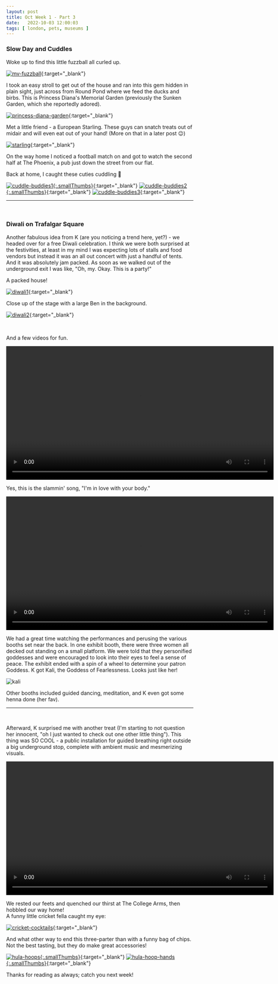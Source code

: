 ```yaml
---
layout: post
title: Oct Week 1 - Part 3
date:   2022-10-03 12:00:03
tags: [ london, pets, museums ]
---
```



### Slow Day and Cuddles

Woke up to find this little fuzzball all curled up.

[![mv-fuzzball][mv-fuzzball_image_resized]][mv-fuzzball_image]{:target="_blank"}

I took an easy stroll to get out of the house and ran into this gem hidden in plain sight, just across from Round Pond where we feed the ducks and birbs. This is Princess Diana's Memorial Garden (previously the Sunken Garden, which she reportedly adored).

[![princess-diana-garden][princess-diana-garden_image_resized]][princess-diana-garden_image]{:target="_blank"}

Met a little friend - a European Starling. These guys can snatch treats out of midair and will even eat out of your hand! (More on that in a later post 😉)

[![starling][starling_image_resized]][starling_image]{:target="_blank"}

On the way home I noticed a football match on and got to watch the second half at The Phoenix, a pub just down the street from our flat. 

Back at home, I caught these cuties cuddling 👼

[![cuddle-buddies1][cuddle-buddies1_image_resized]{:.smallThumbs}][cuddle-buddies1_image]{:target="_blank"}
[![cuddle-buddies2][cuddle-buddies2_image_resized]{:.smallThumbs}][cuddle-buddies2_image]{:target="_blank"}
[![cuddle-buddies3][cuddle-buddies3_image_resized]][cuddle-buddies3_image]{:target="_blank"}

----
<br>


### Diwali on Trafalgar Square

Another fabulous idea from K (are you noticing a trend here, yet?) - we headed over for a free Diwali celebration. I think we were both surprised at the festivities, at least in my mind I was expecting lots of stalls and food vendors but instead it was an all out concert with just a handful of tents. And it was absolutely jam packed. As soon as we walked out of the underground exit I was like, "Oh, my. Okay. This is a party!"

A packed house!

[![diwali1][diwali1_image_resized]][diwali1_image]{:target="_blank"}

Close up of the stage with a large Ben in the background.

[![diwali2][diwali2_image_resized]][diwali2_image]{:target="_blank"}

<br>

And a few videos for fun.

<video width="720" controls>
  <source src="https://filedn.com/laDhrvFbMCaQeUUeqc8SpMB/2022-10-03/20221009_162904_diwali-zoomed-out-720.mp4" type="video/mp4">
Your browser does not support the video tag.
</video> 

<br>

Yes, this is the slammin' song, "I'm in love with your body."

<video width="720" controls>
  <source src="https://filedn.com/laDhrvFbMCaQeUUeqc8SpMB/2022-10-03/20221009_163551_diwali-in-love-with-your-bod-720.mp4" type="video/mp4">
Your browser does not support the video tag.
</video>

<br>

We had a great time watching the performances and perusing the various booths set near the back. In one exhibit booth, there were three women all decked out standing on a small platform. We were told that they personified goddesses and were encouraged to look into their eyes to feel a sense of peace. The  exhibit ended with a spin of a wheel to determine your patron Goddess. K got Kali, the Goddess of Fearlessness. Looks just like her! 

![kali](https://filedn.com/laDhrvFbMCaQeUUeqc8SpMB/2022-10-03/kali.jpg)

Other booths included guided dancing, meditation, and K even got some henna done (her fav).

----
<br>



Afterward, K surprised me with another treat (I'm starting to not question her innocent, "oh I just wanted to check out one other little thing"). This thing was SO COOL - a public installation for guided breathing right outside a big underground stop, complete with ambient music and mesmerizing visuals.

<video width="720" controls>
  <source src="https://filedn.com/laDhrvFbMCaQeUUeqc8SpMB/2022-10-03/20221009_191131_breathe.mp4" type="video/mp4">
Your browser does not support the video tag.
</video>

<br>

We rested our feets and quenched our thirst at The College Arms, then hobbled our way home! <br>
A funny little cricket fella caught my eye:

[![cricket-cocktails][cricket-cocktails_image_resized]][cricket-cocktails_image]{:target="_blank"}

And what other way to end this three-parter than with a funny bag of chips. Not the best tasting, but they do make great accessories!

[![hula-hoops][hula-hoops_image_resized]{:.smallThumbs}][hula-hoops_image]{:target="_blank"}
[![hula-hoop-hands][hula-hoop-hands_image_resized]{:.smallThumbs}][hula-hoop-hands_image]{:target="_blank"}

Thanks for reading as always; catch you next week!










[bayswater-trees_image_resized]: https://filedn.com/laDhrvFbMCaQeUUeqc8SpMB/2022-10-03/output/resize_20221002_173748_bayswater-trees.jpg
[bayswater-trees_image]: https://filedn.com/laDhrvFbMCaQeUUeqc8SpMB/2022-10-03/20221002_173748_bayswater-trees.jpg

[bayswater-building_image_resized]: https://filedn.com/laDhrvFbMCaQeUUeqc8SpMB/2022-10-03/output/resize_20221002_173908_bayswater-building.jpg
[bayswater-building_image]: https://filedn.com/laDhrvFbMCaQeUUeqc8SpMB/2022-10-03/20221002_173908_bayswater-building.jpg

[staro_image_resized]: https://filedn.com/laDhrvFbMCaQeUUeqc8SpMB/2022-10-03/output/resize_20221004_161911_staro.jpg
[staro_image]: https://filedn.com/laDhrvFbMCaQeUUeqc8SpMB/2022-10-03/20221004_161911_staro.jpg

[jj-sittin-on-mv1_image_resized]: https://filedn.com/laDhrvFbMCaQeUUeqc8SpMB/2022-10-03/output/resize_20221005_113803_jj-sittin-on-mv1.jpg
[jj-sittin-on-mv1_image]: https://filedn.com/laDhrvFbMCaQeUUeqc8SpMB/2022-10-03/20221005_113803_jj-sittin-on-mv1.jpg

[jj-sittin-on-mv3_image_resized]: https://filedn.com/laDhrvFbMCaQeUUeqc8SpMB/2022-10-03/output/resize_20221005_113858_jj-sittin-on-mv3.jpg
[jj-sittin-on-mv3_image]: https://filedn.com/laDhrvFbMCaQeUUeqc8SpMB/2022-10-03/20221005_113858_jj-sittin-on-mv3.jpg

[jj-sittin-on-mv2_image_resized]: https://filedn.com/laDhrvFbMCaQeUUeqc8SpMB/2022-10-03/output/resize_20221005_114007_jj-sittin-on-mv2.jpg
[jj-sittin-on-mv2_image]: https://filedn.com/laDhrvFbMCaQeUUeqc8SpMB/2022-10-03/20221005_114007_jj-sittin-on-mv2.jpg

[va-cast-courts_image_resized]: https://filedn.com/laDhrvFbMCaQeUUeqc8SpMB/2022-10-03/output/resize_20221005_165741_va-cast-courts.jpg
[va-cast-courts_image]: https://filedn.com/laDhrvFbMCaQeUUeqc8SpMB/2022-10-03/20221005_165741_va-cast-courts.jpg

[va-medusa_image_resized]: https://filedn.com/laDhrvFbMCaQeUUeqc8SpMB/2022-10-03/output/resize_20221005_170012_va-medusa.jpg
[va-medusa_image]: https://filedn.com/laDhrvFbMCaQeUUeqc8SpMB/2022-10-03/20221005_170012_va-medusa.jpg

[va-column-inside_image_resized]: https://filedn.com/laDhrvFbMCaQeUUeqc8SpMB/2022-10-03/output/resize_20221005_170234_va-column-inside.jpg
[va-column-inside_image]: https://filedn.com/laDhrvFbMCaQeUUeqc8SpMB/2022-10-03/20221005_170234_va-column-inside.jpg

[va-column-info_image_resized]: https://filedn.com/laDhrvFbMCaQeUUeqc8SpMB/2022-10-03/output/resize_20221005_170254_va-column-info.jpg
[va-column-info_image]: https://filedn.com/laDhrvFbMCaQeUUeqc8SpMB/2022-10-03/20221005_170254_va-column-info.jpg

[va-column-above_image_resized]: https://filedn.com/laDhrvFbMCaQeUUeqc8SpMB/2022-10-03/output/resize_20221005_170917_va-column-above.jpg
[va-column-above_image]: https://filedn.com/laDhrvFbMCaQeUUeqc8SpMB/2022-10-03/20221005_170917_va-column-above.jpg

[va-birdbath_image_resized]: https://filedn.com/laDhrvFbMCaQeUUeqc8SpMB/2022-10-03/output/resize_20221005_171555_va-birdbath.jpg
[va-birdbath_image]: https://filedn.com/laDhrvFbMCaQeUUeqc8SpMB/2022-10-03/20221005_171555_va-birdbath.jpg

[va-front_image_resized]: https://filedn.com/laDhrvFbMCaQeUUeqc8SpMB/2022-10-03/output/resize_20221005_172628_va-front.jpg
[va-front_image]: https://filedn.com/laDhrvFbMCaQeUUeqc8SpMB/2022-10-03/20221005_172628_va-front.jpg

[kensington-tree_image_resized]: https://filedn.com/laDhrvFbMCaQeUUeqc8SpMB/2022-10-03/output/resize_20221005_175548_kensington-tree.jpg
[kensington-tree_image]: https://filedn.com/laDhrvFbMCaQeUUeqc8SpMB/2022-10-03/20221005_175548_kensington-tree.jpg

[kensington-sunset_image_resized]: https://filedn.com/laDhrvFbMCaQeUUeqc8SpMB/2022-10-03/output/resize_20221005_180047_kensington-sunset.jpg
[kensington-sunset_image]: https://filedn.com/laDhrvFbMCaQeUUeqc8SpMB/2022-10-03/20221005_180047_kensington-sunset.jpg

[va-fudo_image_resized]: https://filedn.com/laDhrvFbMCaQeUUeqc8SpMB/2022-10-03/output/resize_20221006_160523_va-fudo.jpg
[va-fudo_image]: https://filedn.com/laDhrvFbMCaQeUUeqc8SpMB/2022-10-03/20221006_160523_va-fudo.jpg

[va-truth-and-false_image_resized]: https://filedn.com/laDhrvFbMCaQeUUeqc8SpMB/2022-10-03/output/resize_20221006_161137_va-truth-and-false.jpg
[va-truth-and-false_image]: https://filedn.com/laDhrvFbMCaQeUUeqc8SpMB/2022-10-03/20221006_161137_va-truth-and-false.jpg

[va-truth-and-false-info_image_resized]: https://filedn.com/laDhrvFbMCaQeUUeqc8SpMB/2022-10-03/output/resize_20221006_161209_va-truth-and-false-info.jpg
[va-truth-and-false-info_image]: https://filedn.com/laDhrvFbMCaQeUUeqc8SpMB/2022-10-03/20221006_161209_va-truth-and-false-info.jpg

[va-valor-and-cow1_image_resized]: https://filedn.com/laDhrvFbMCaQeUUeqc8SpMB/2022-10-03/output/resize_20221006_161446_va-valor-and-cow1.jpg
[va-valor-and-cow1_image]: https://filedn.com/laDhrvFbMCaQeUUeqc8SpMB/2022-10-03/20221006_161446_va-valor-and-cow1.jpg

[va-valor-and-cow2_image_resized]: https://filedn.com/laDhrvFbMCaQeUUeqc8SpMB/2022-10-03/output/resize_20221006_161508_va-valor-and-cow2.jpg
[va-valor-and-cow2_image]: https://filedn.com/laDhrvFbMCaQeUUeqc8SpMB/2022-10-03/20221006_161508_va-valor-and-cow2.jpg

[va-valor-and-cow-info_image_resized]: https://filedn.com/laDhrvFbMCaQeUUeqc8SpMB/2022-10-03/output/resize_20221006_161516_va-valor-and-cow-info.jpg
[va-valor-and-cow-info_image]: https://filedn.com/laDhrvFbMCaQeUUeqc8SpMB/2022-10-03/20221006_161516_va-valor-and-cow-info.jpg

[va-sunday_image_resized]: https://filedn.com/laDhrvFbMCaQeUUeqc8SpMB/2022-10-03/output/resize_20221006_161724_va-sunday.jpg
[va-sunday_image]: https://filedn.com/laDhrvFbMCaQeUUeqc8SpMB/2022-10-03/20221006_161724_va-sunday.jpg

[va-thursday_image_resized]: https://filedn.com/laDhrvFbMCaQeUUeqc8SpMB/2022-10-03/output/resize_20221006_161743_va-thursday.jpg
[va-thursday_image]: https://filedn.com/laDhrvFbMCaQeUUeqc8SpMB/2022-10-03/20221006_161743_va-thursday.jpg

[va-thursday-info_image_resized]: https://filedn.com/laDhrvFbMCaQeUUeqc8SpMB/2022-10-03/output/resize_20221006_161753_va-thursday-info.jpg
[va-thursday-info_image]: https://filedn.com/laDhrvFbMCaQeUUeqc8SpMB/2022-10-03/20221006_161753_va-thursday-info.jpg

[va-apollo1_image_resized]: https://filedn.com/laDhrvFbMCaQeUUeqc8SpMB/2022-10-03/output/resize_20221006_161943_va-apollo1.jpg
[va-apollo1_image]: https://filedn.com/laDhrvFbMCaQeUUeqc8SpMB/2022-10-03/20221006_161943_va-apollo1.jpg

[va-apollo2_image_resized]: https://filedn.com/laDhrvFbMCaQeUUeqc8SpMB/2022-10-03/output/resize_20221006_161954_va-apollo2.jpg
[va-apollo2_image]: https://filedn.com/laDhrvFbMCaQeUUeqc8SpMB/2022-10-03/20221006_161954_va-apollo2.jpg

[va-apollo-info_image_resized]: https://filedn.com/laDhrvFbMCaQeUUeqc8SpMB/2022-10-03/output/resize_20221006_162000_va-apollo-info.jpg
[va-apollo-info_image]: https://filedn.com/laDhrvFbMCaQeUUeqc8SpMB/2022-10-03/20221006_162000_va-apollo-info.jpg

[va-bacchus_image_resized]: https://filedn.com/laDhrvFbMCaQeUUeqc8SpMB/2022-10-03/output/resize_20221006_162230_va-bacchus.jpg
[va-bacchus_image]: https://filedn.com/laDhrvFbMCaQeUUeqc8SpMB/2022-10-03/20221006_162230_va-bacchus.jpg

[va-bacchus-info_image_resized]: https://filedn.com/laDhrvFbMCaQeUUeqc8SpMB/2022-10-03/output/resize_20221006_162244_va-bacchus-info.jpg
[va-bacchus-info_image]: https://filedn.com/laDhrvFbMCaQeUUeqc8SpMB/2022-10-03/20221006_162244_va-bacchus-info.jpg

[va-turners_image_resized]: https://filedn.com/laDhrvFbMCaQeUUeqc8SpMB/2022-10-03/output/resize_20221006_162325_va-turners.jpg
[va-turners_image]: https://filedn.com/laDhrvFbMCaQeUUeqc8SpMB/2022-10-03/20221006_162325_va-turners.jpg

[va-mr-turner_image_resized]: https://filedn.com/laDhrvFbMCaQeUUeqc8SpMB/2022-10-03/output/resize_20221006_162357_va-mr-turner.jpg
[va-mr-turner_image]: https://filedn.com/laDhrvFbMCaQeUUeqc8SpMB/2022-10-03/20221006_162357_va-mr-turner.jpg

[va-mrs-turner_image_resized]: https://filedn.com/laDhrvFbMCaQeUUeqc8SpMB/2022-10-03/output/resize_20221006_162408_va-mrs-turner.jpg
[va-mrs-turner_image]: https://filedn.com/laDhrvFbMCaQeUUeqc8SpMB/2022-10-03/20221006_162408_va-mrs-turner.jpg

[va-ridic-cup-front_image_resized]: https://filedn.com/laDhrvFbMCaQeUUeqc8SpMB/2022-10-03/output/resize_20221006_171255_va-ridic-cup-front.jpg
[va-ridic-cup-front_image]: https://filedn.com/laDhrvFbMCaQeUUeqc8SpMB/2022-10-03/20221006_171255_va-ridic-cup-front.jpg

[va-ridic-cup-back_image_resized]: https://filedn.com/laDhrvFbMCaQeUUeqc8SpMB/2022-10-03/output/resize_20221006_171435_va-ridic-cup-back.jpg
[va-ridic-cup-back_image]: https://filedn.com/laDhrvFbMCaQeUUeqc8SpMB/2022-10-03/20221006_171435_va-ridic-cup-back.jpg

[va-sweatopia_image_resized]: https://filedn.com/laDhrvFbMCaQeUUeqc8SpMB/2022-10-03/output/resize_20221006_171933_va-sweatopia.jpg
[va-sweatopia_image]: https://filedn.com/laDhrvFbMCaQeUUeqc8SpMB/2022-10-03/20221006_171933_va-sweatopia.jpg

[va-sweatopia-info_image_resized]: https://filedn.com/laDhrvFbMCaQeUUeqc8SpMB/2022-10-03/output/resize_20221006_171941_va-sweatopia-info.jpg
[va-sweatopia-info_image]: https://filedn.com/laDhrvFbMCaQeUUeqc8SpMB/2022-10-03/20221006_171941_va-sweatopia-info.jpg

[va-temple_image_resized]: https://filedn.com/laDhrvFbMCaQeUUeqc8SpMB/2022-10-03/output/resize_20221006_172222_va-temple.jpg
[va-temple_image]: https://filedn.com/laDhrvFbMCaQeUUeqc8SpMB/2022-10-03/20221006_172222_va-temple.jpg

[va-temple-info_image_resized]: https://filedn.com/laDhrvFbMCaQeUUeqc8SpMB/2022-10-03/output/resize_20221006_172230_va-temple-info.jpg
[va-temple-info_image]: https://filedn.com/laDhrvFbMCaQeUUeqc8SpMB/2022-10-03/20221006_172230_va-temple-info.jpg

[va-door-guard1_image_resized]: https://filedn.com/laDhrvFbMCaQeUUeqc8SpMB/2022-10-03/output/resize_20221006_172611_va-door-guard1.jpg
[va-door-guard1_image]: https://filedn.com/laDhrvFbMCaQeUUeqc8SpMB/2022-10-03/20221006_172611_va-door-guard1.jpg

[va-door-guard2_image_resized]: https://filedn.com/laDhrvFbMCaQeUUeqc8SpMB/2022-10-03/output/resize_20221006_172620_va-door-guard2.jpg
[va-door-guard2_image]: https://filedn.com/laDhrvFbMCaQeUUeqc8SpMB/2022-10-03/20221006_172620_va-door-guard2.jpg

[va-door-guard-info_image_resized]: https://filedn.com/laDhrvFbMCaQeUUeqc8SpMB/2022-10-03/output/resize_20221006_172647_va-door-guard-info.jpg
[va-door-guard-info_image]: https://filedn.com/laDhrvFbMCaQeUUeqc8SpMB/2022-10-03/20221006_172647_va-door-guard-info.jpg

[va-durga_image_resized]: https://filedn.com/laDhrvFbMCaQeUUeqc8SpMB/2022-10-03/output/resize_20221006_172729_va-durga.jpg
[va-durga_image]: https://filedn.com/laDhrvFbMCaQeUUeqc8SpMB/2022-10-03/20221006_172729_va-durga.jpg

[va-durga-info_image_resized]: https://filedn.com/laDhrvFbMCaQeUUeqc8SpMB/2022-10-03/output/resize_20221006_172747_va-durga-info.jpg
[va-durga-info_image]: https://filedn.com/laDhrvFbMCaQeUUeqc8SpMB/2022-10-03/20221006_172747_va-durga-info.jpg

[va-shiva_image_resized]: https://filedn.com/laDhrvFbMCaQeUUeqc8SpMB/2022-10-03/output/resize_20221006_172850_va-shiva.jpg
[va-shiva_image]: https://filedn.com/laDhrvFbMCaQeUUeqc8SpMB/2022-10-03/20221006_172850_va-shiva.jpg

[va-shiva-info_image_resized]: https://filedn.com/laDhrvFbMCaQeUUeqc8SpMB/2022-10-03/output/resize_20221006_172855_va-shiva-info.jpg
[va-shiva-info_image]: https://filedn.com/laDhrvFbMCaQeUUeqc8SpMB/2022-10-03/20221006_172855_va-shiva-info.jpg

[va-gable_image_resized]: https://filedn.com/laDhrvFbMCaQeUUeqc8SpMB/2022-10-03/output/resize_20221006_172957_va-gable.jpg
[va-gable_image]: https://filedn.com/laDhrvFbMCaQeUUeqc8SpMB/2022-10-03/20221006_172957_va-gable.jpg

[va-gable-info_image_resized]: https://filedn.com/laDhrvFbMCaQeUUeqc8SpMB/2022-10-03/output/resize_20221006_173011_va-gable-info.jpg
[va-gable-info_image]: https://filedn.com/laDhrvFbMCaQeUUeqc8SpMB/2022-10-03/20221006_173011_va-gable-info.jpg

[serpentine-heron-sunset_image_resized]: https://filedn.com/laDhrvFbMCaQeUUeqc8SpMB/2022-10-03/output/resize_20221006_181137_serpentine-heron-sunset.jpg
[serpentine-heron-sunset_image]: https://filedn.com/laDhrvFbMCaQeUUeqc8SpMB/2022-10-03/20221006_181137_serpentine-heron-sunset.jpg

[serpentine-heron_image_resized]: https://filedn.com/laDhrvFbMCaQeUUeqc8SpMB/2022-10-03/output/resize_20221006_182148_serpentine-heron.jpg
[serpentine-heron_image]: https://filedn.com/laDhrvFbMCaQeUUeqc8SpMB/2022-10-03/20221006_182148_serpentine-heron.jpg

[little-venice_image_resized]: https://filedn.com/laDhrvFbMCaQeUUeqc8SpMB/2022-10-03/output/resize_20221007_151427_little-venice.jpg
[little-venice_image]: https://filedn.com/laDhrvFbMCaQeUUeqc8SpMB/2022-10-03/20221007_151427_little-venice.jpg

[little-venice-flower_image_resized]: https://filedn.com/laDhrvFbMCaQeUUeqc8SpMB/2022-10-03/output/resize_20221007_151846_little-venice-flower.jpg
[little-venice-flower_image]: https://filedn.com/laDhrvFbMCaQeUUeqc8SpMB/2022-10-03/20221007_151846_little-venice-flower.jpg

[regents-canal-gate_image_resized]: https://filedn.com/laDhrvFbMCaQeUUeqc8SpMB/2022-10-03/output/resize_20221007_152717_regents-canal-gate.jpg
[regents-canal-gate_image]: https://filedn.com/laDhrvFbMCaQeUUeqc8SpMB/2022-10-03/20221007_152717_regents-canal-gate.jpg

[canal-houses1_image_resized]: https://filedn.com/laDhrvFbMCaQeUUeqc8SpMB/2022-10-03/output/resize_20221007_153535_canal-houses1.jpg
[canal-houses1_image]: https://filedn.com/laDhrvFbMCaQeUUeqc8SpMB/2022-10-03/20221007_153535_canal-houses1.jpg

[canal-trees1_image_resized]: https://filedn.com/laDhrvFbMCaQeUUeqc8SpMB/2022-10-03/output/resize_20221007_153633_canal-trees1.jpg
[canal-trees1_image]: https://filedn.com/laDhrvFbMCaQeUUeqc8SpMB/2022-10-03/20221007_153633_canal-trees1.jpg

[canal-trees2_image_resized]: https://filedn.com/laDhrvFbMCaQeUUeqc8SpMB/2022-10-03/output/resize_20221007_153838_canal-trees2.jpg
[canal-trees2_image]: https://filedn.com/laDhrvFbMCaQeUUeqc8SpMB/2022-10-03/20221007_153838_canal-trees2.jpg

[canal-houses2_image_resized]: https://filedn.com/laDhrvFbMCaQeUUeqc8SpMB/2022-10-03/output/resize_20221007_153911_canal-houses2.jpg
[canal-houses2_image]: https://filedn.com/laDhrvFbMCaQeUUeqc8SpMB/2022-10-03/20221007_153911_canal-houses2.jpg

[regents-park-fields_image_resized]: https://filedn.com/laDhrvFbMCaQeUUeqc8SpMB/2022-10-03/output/resize_20221007_155206_regents-park-fields.jpg
[regents-park-fields_image]: https://filedn.com/laDhrvFbMCaQeUUeqc8SpMB/2022-10-03/20221007_155206_regents-park-fields.jpg

[dingwall_image_resized]: https://filedn.com/laDhrvFbMCaQeUUeqc8SpMB/2022-10-03/output/resize_20221007_161619_dingwall.jpg
[dingwall_image]: https://filedn.com/laDhrvFbMCaQeUUeqc8SpMB/2022-10-03/20221007_161619_dingwall.jpg

[camden-market1_image_resized]: https://filedn.com/laDhrvFbMCaQeUUeqc8SpMB/2022-10-03/output/resize_20221007_165606_camden-market1.jpg
[camden-market1_image]: https://filedn.com/laDhrvFbMCaQeUUeqc8SpMB/2022-10-03/20221007_165606_camden-market1.jpg

[camden-lock_image_resized]: https://filedn.com/laDhrvFbMCaQeUUeqc8SpMB/2022-10-03/output/resize_20221007_170514_camden-lock.jpg
[camden-lock_image]: https://filedn.com/laDhrvFbMCaQeUUeqc8SpMB/2022-10-03/20221007_170514_camden-lock.jpg

[peace-officer_image_resized]: https://filedn.com/laDhrvFbMCaQeUUeqc8SpMB/2022-10-03/output/resize_20221007_174853_peace-officer.jpg
[peace-officer_image]: https://filedn.com/laDhrvFbMCaQeUUeqc8SpMB/2022-10-03/20221007_174853_peace-officer.jpg

[gin-cal_image_resized]: https://filedn.com/laDhrvFbMCaQeUUeqc8SpMB/2022-10-03/output/resize_20221007_190553_gin-cal.jpg
[gin-cal_image]: https://filedn.com/laDhrvFbMCaQeUUeqc8SpMB/2022-10-03/20221007_190553_gin-cal.jpg

[mv-fuzzball_image_resized]: https://filedn.com/laDhrvFbMCaQeUUeqc8SpMB/2022-10-03/output/resize_20221008_115509_mv-fuzzball.jpg
[mv-fuzzball_image]: https://filedn.com/laDhrvFbMCaQeUUeqc8SpMB/2022-10-03/20221008_115509_mv-fuzzball.jpg

[princess-diana-garden_image_resized]: https://filedn.com/laDhrvFbMCaQeUUeqc8SpMB/2022-10-03/output/resize_20221008_172736_princess-diana-garden.jpg
[princess-diana-garden_image]: https://filedn.com/laDhrvFbMCaQeUUeqc8SpMB/2022-10-03/20221008_172736_princess-diana-garden.jpg

[starling_image_resized]: https://filedn.com/laDhrvFbMCaQeUUeqc8SpMB/2022-10-03/output/resize_20221008_174743_starling.jpg
[starling_image]: https://filedn.com/laDhrvFbMCaQeUUeqc8SpMB/2022-10-03/20221008_174743_starling.jpg

[cuddle-buddies1_image_resized]: https://filedn.com/laDhrvFbMCaQeUUeqc8SpMB/2022-10-03/output/resize_20221008_233540_cuddle-buddies1.jpg
[cuddle-buddies1_image]: https://filedn.com/laDhrvFbMCaQeUUeqc8SpMB/2022-10-03/20221008_233540_cuddle-buddies1.jpg

[cuddle-buddies2_image_resized]: https://filedn.com/laDhrvFbMCaQeUUeqc8SpMB/2022-10-03/output/resize_20221008_235415_cuddle-buddies2.jpg
[cuddle-buddies2_image]: https://filedn.com/laDhrvFbMCaQeUUeqc8SpMB/2022-10-03/20221008_235415_cuddle-buddies2.jpg

[cuddle-buddies3_image_resized]: https://filedn.com/laDhrvFbMCaQeUUeqc8SpMB/2022-10-03/output/resize_20221008_235509_cuddle-buddies3.jpg
[cuddle-buddies3_image]: https://filedn.com/laDhrvFbMCaQeUUeqc8SpMB/2022-10-03/20221008_235509_cuddle-buddies3.jpg

[diwali1_image_resized]: https://filedn.com/laDhrvFbMCaQeUUeqc8SpMB/2022-10-03/output/resize_20221009_162806_diwali1.jpg
[diwali1_image]: https://filedn.com/laDhrvFbMCaQeUUeqc8SpMB/2022-10-03/20221009_162806_diwali1.jpg

[diwali2_image_resized]: https://filedn.com/laDhrvFbMCaQeUUeqc8SpMB/2022-10-03/output/resize_20221009_171928_diwali2.jpg
[diwali2_image]: https://filedn.com/laDhrvFbMCaQeUUeqc8SpMB/2022-10-03/20221009_171928_diwali2.jpg

[cricket-cocktails_image_resized]: https://filedn.com/laDhrvFbMCaQeUUeqc8SpMB/2022-10-03/output/resize_20221009_201540_cricket-cocktails.jpg
[cricket-cocktails_image]: https://filedn.com/laDhrvFbMCaQeUUeqc8SpMB/2022-10-03/20221009_201540_cricket-cocktails.jpg

[hula-hoops_image_resized]: https://filedn.com/laDhrvFbMCaQeUUeqc8SpMB/2022-10-03/output/resize_20221009_211512_hula-hoops.jpg
[hula-hoops_image]: https://filedn.com/laDhrvFbMCaQeUUeqc8SpMB/2022-10-03/20221009_211512_hula-hoops.jpg

[hula-hoop-hands_image_resized]: https://filedn.com/laDhrvFbMCaQeUUeqc8SpMB/2022-10-03/output/resize_20221009_211618_hula-hoop-hands.jpg
[hula-hoop-hands_image]: https://filedn.com/laDhrvFbMCaQeUUeqc8SpMB/2022-10-03/20221009_211618_hula-hoop-hands.jpg






